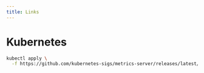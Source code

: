 ```yaml
---
title: Links
---
```



# Kubernetes

~~~bash
kubectl apply \
  -f https://github.com/kubernetes-sigs/metrics-server/releases/latest/download/components.yaml
~~~



<!--
vim: filetype=markdown spelllang=en,nl spell foldmethod=marker lbr nolist ruler
vim: tw=90 wrap showbreak=… shiftwidth=2 tabstop=2 softtabstop=2 expandtab
-->
